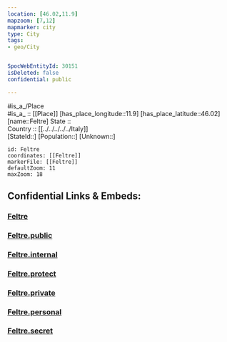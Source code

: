 ```yaml
---
location: [46.02,11.9] 
mapzoom: [7,12] 
mapmarker: city 
type: City
tags:
- geo/City


SpocWebEntityId: 30151
isDeleted: false
confidential: public

---
```

#is_a_/Place  
#is_a_ :: [[Place]] 
[has_place_longitude::11.9] 
[has_place_latitude::46.02] 
[name::Feltre] 
State ::  
Country :: [[../../../../../Italy]]  
[StateId::] 
[Population::] 
[Unknown::] 


```leaflet
id: Feltre
coordinates: [[Feltre]] 
markerFile: [[Feltre]] 
defaultZoom: 11 
maxZoom: 18
```


## Confidential Links & Embeds: 

### [Feltre](/_Standards/Earth/Continent/Europe/Europe~South/Italy/regions~Italy/Veneto/Belluno.Province/City/Feltre.md) 

### [Feltre.public](/_public/Earth/Continent/Europe/Europe~South/Italy/regions~Italy/Veneto/Belluno.Province/City/Feltre.public.md) 

### [Feltre.internal](/_internal/Earth/Continent/Europe/Europe~South/Italy/regions~Italy/Veneto/Belluno.Province/City/Feltre.internal.md) 

### [Feltre.protect](/_protect/Earth/Continent/Europe/Europe~South/Italy/regions~Italy/Veneto/Belluno.Province/City/Feltre.protect.md) 

### [Feltre.private](/_private/Earth/Continent/Europe/Europe~South/Italy/regions~Italy/Veneto/Belluno.Province/City/Feltre.private.md) 

### [Feltre.personal](/_personal/Earth/Continent/Europe/Europe~South/Italy/regions~Italy/Veneto/Belluno.Province/City/Feltre.personal.md) 

### [Feltre.secret](/_secret/Earth/Continent/Europe/Europe~South/Italy/regions~Italy/Veneto/Belluno.Province/City/Feltre.secret.md)

